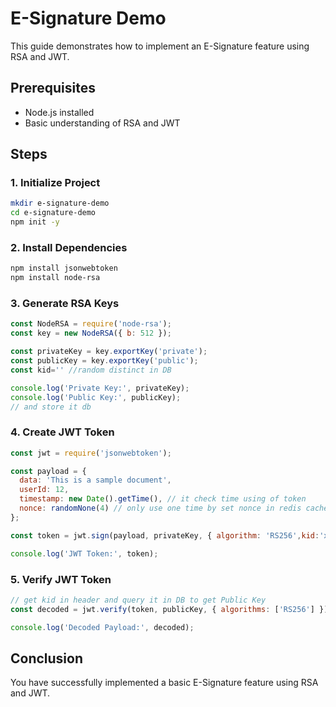 # E-Signature Demo

This guide demonstrates how to implement an E-Signature feature using RSA and JWT.

## Prerequisites

- Node.js installed
- Basic understanding of RSA and JWT

## Steps

### 1. Initialize Project

```bash
mkdir e-signature-demo
cd e-signature-demo
npm init -y
```

### 2. Install Dependencies

```bash
npm install jsonwebtoken
npm install node-rsa
```

### 3. Generate RSA Keys

```javascript
const NodeRSA = require('node-rsa');
const key = new NodeRSA({ b: 512 });

const privateKey = key.exportKey('private');
const publicKey = key.exportKey('public');
const kid='' //random distinct in DB

console.log('Private Key:', privateKey);
console.log('Public Key:', publicKey);
// and store it db
```

### 4. Create JWT Token

```javascript
const jwt = require('jsonwebtoken');

const payload = {
  data: 'This is a sample document',
  userId: 12,
  timestamp: new Date().getTime(), // it check time using of token
  nonce: randomNone(4) // only use one time by set nonce in redis cache
};

const token = jwt.sign(payload, privateKey, { algorithm: 'RS256',kid:'xxxxx' });

console.log('JWT Token:', token);
```

### 5. Verify JWT Token

```javascript
// get kid in header and query it in DB to get Public Key
const decoded = jwt.verify(token, publicKey, { algorithms: ['RS256'] });

console.log('Decoded Payload:', decoded);
```

## Conclusion

You have successfully implemented a basic E-Signature feature using RSA and JWT.
